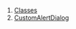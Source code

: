 

1. [Classes](file-___home_harshil_Desktop_open-source_palisadoes_talawa_lib_widgets_custom_alert_dialog/#classes)
2. [CustomAlertDialog](file-___home_harshil_Desktop_open-source_palisadoes_talawa_lib_widgets_custom_alert_dialog/CustomAlertDialog-class.html)
